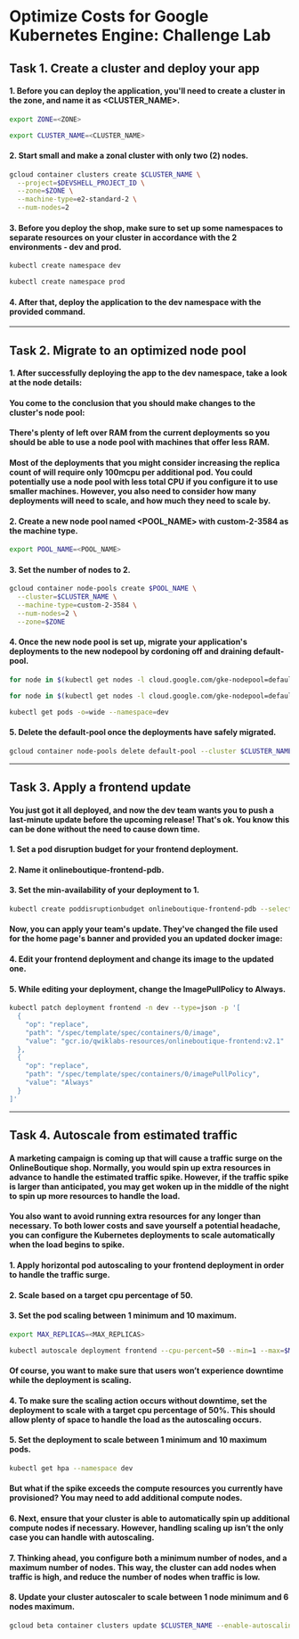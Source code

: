 # Optimize Costs for Google Kubernetes Engine: Challenge Lab

## Task 1. Create a cluster and deploy your app

#### 1. Before you can deploy the application, you'll need to create a cluster in the <ZONE> zone, and name it as <CLUSTER_NAME>.

```bash
export ZONE=<ZONE>
```

```bash
export CLUSTER_NAME=<CLUSTER_NAME>
```

#### 2. Start small and make a zonal cluster with only two (2) nodes.

```bash
gcloud container clusters create $CLUSTER_NAME \
  --project=$DEVSHELL_PROJECT_ID \
  --zone=$ZONE \
  --machine-type=e2-standard-2 \
  --num-nodes=2
```

#### 3. Before you deploy the shop, make sure to set up some namespaces to separate resources on your cluster in accordance with the 2 environments - dev and prod.

```bash
kubectl create namespace dev
```

```bash
kubectl create namespace prod
```

#### 4. After that, deploy the application to the dev namespace with the provided command.

---

## Task 2. Migrate to an optimized node pool

#### 1. After successfully deploying the app to the dev namespace, take a look at the node details:

#### You come to the conclusion that you should make changes to the cluster's node pool:

#### There's plenty of left over RAM from the current deployments so you should be able to use a node pool with machines that offer less RAM.

#### Most of the deployments that you might consider increasing the replica count of will require only 100mcpu per additional pod. You could potentially use a node pool with less total CPU if you configure it to use smaller machines. However, you also need to consider how many deployments will need to scale, and how much they need to scale by.

#### 2. Create a new node pool named <POOL_NAME> with custom-2-3584 as the machine type.

```bash
export POOL_NAME=<POOL_NAME>
```

#### 3. Set the number of nodes to 2.

```bash
gcloud container node-pools create $POOL_NAME \
  --cluster=$CLUSTER_NAME \
  --machine-type=custom-2-3584 \
  --num-nodes=2 \
  --zone=$ZONE
```

#### 4. Once the new node pool is set up, migrate your application's deployments to the new nodepool by cordoning off and draining default-pool.

```bash
for node in $(kubectl get nodes -l cloud.google.com/gke-nodepool=default-pool -o=name); do  kubectl cordon "$node"; done
```

```bash
for node in $(kubectl get nodes -l cloud.google.com/gke-nodepool=default-pool -o=name); do kubectl drain --force --ignore-daemonsets --grace-period=10 "$node"; done
```

```bash
kubectl get pods -o=wide --namespace=dev
```

#### 5. Delete the default-pool once the deployments have safely migrated.

```bash
gcloud container node-pools delete default-pool --cluster $CLUSTER_NAME --zone $ZONE --quiet
```

---

## Task 3. Apply a frontend update

#### You just got it all deployed, and now the dev team wants you to push a last-minute update before the upcoming release! That's ok. You know this can be done without the need to cause down time.

#### 1. Set a pod disruption budget for your frontend deployment.

#### 2. Name it onlineboutique-frontend-pdb.

#### 3. Set the min-availability of your deployment to 1.

```bash
kubectl create poddisruptionbudget onlineboutique-frontend-pdb --selector app=frontend --min-available 1 --namespace dev
```

#### Now, you can apply your team's update. They've changed the file used for the home page's banner and provided you an updated docker image:

#### 4. Edit your frontend deployment and change its image to the updated one.

#### 5. While editing your deployment, change the ImagePullPolicy to Always.

```bash
kubectl patch deployment frontend -n dev --type=json -p '[
  {
    "op": "replace",
    "path": "/spec/template/spec/containers/0/image",
    "value": "gcr.io/qwiklabs-resources/onlineboutique-frontend:v2.1"
  },
  {
    "op": "replace",
    "path": "/spec/template/spec/containers/0/imagePullPolicy",
    "value": "Always"
  }
]'
```

---

## Task 4. Autoscale from estimated traffic

#### A marketing campaign is coming up that will cause a traffic surge on the OnlineBoutique shop. Normally, you would spin up extra resources in advance to handle the estimated traffic spike. However, if the traffic spike is larger than anticipated, you may get woken up in the middle of the night to spin up more resources to handle the load.

#### You also want to avoid running extra resources for any longer than necessary. To both lower costs and save yourself a potential headache, you can configure the Kubernetes deployments to scale automatically when the load begins to spike.

#### 1. Apply horizontal pod autoscaling to your frontend deployment in order to handle the traffic surge.

#### 2. Scale based on a target cpu percentage of 50.

#### 3. Set the pod scaling between 1 minimum and 10 maximum.

```bash
export MAX_REPLICAS=<MAX_REPLICAS>
```

```bash
kubectl autoscale deployment frontend --cpu-percent=50 --min=1 --max=$MAX_REPLICAS --namespace dev
```

#### Of course, you want to make sure that users won’t experience downtime while the deployment is scaling.

#### 4. To make sure the scaling action occurs without downtime, set the deployment to scale with a target cpu percentage of 50%. This should allow plenty of space to handle the load as the autoscaling occurs.

#### 5. Set the deployment to scale between 1 minimum and 10 maximum pods.

```bash
kubectl get hpa --namespace dev
```

#### But what if the spike exceeds the compute resources you currently have provisioned? You may need to add additional compute nodes.

#### 6. Next, ensure that your cluster is able to automatically spin up additional compute nodes if necessary. However, handling scaling up isn’t the only case you can handle with autoscaling.

#### 7. Thinking ahead, you configure both a minimum number of nodes, and a maximum number of nodes. This way, the cluster can add nodes when traffic is high, and reduce the number of nodes when traffic is low.

#### 8. Update your cluster autoscaler to scale between 1 node minimum and 6 nodes maximum.

```bash
gcloud beta container clusters update $CLUSTER_NAME --enable-autoscaling --min-nodes 1 --max-nodes 6 --zone=$ZONE
```
